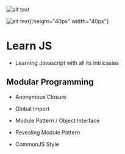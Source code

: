 
![alt text](https://upload.wikimedia.org/wikipedia/commons/thumb/6/6a/JavaScript-logo.png/120px-JavaScript-logo.png  'Javascript logo')

![alt text](https://c1.staticflickr.com/8/7306/16407404782_8b9c57eab3.jpg  'ES6 Logo'){:height="40px" width="40px"}

# Learn JS
- Learning Javascript with all its intricasies

## Modular Programming

- Anonymous Closure
- Global Import
- Module Pattern / Object Interface
- Revealing Module Pattern

- CommonJS Style